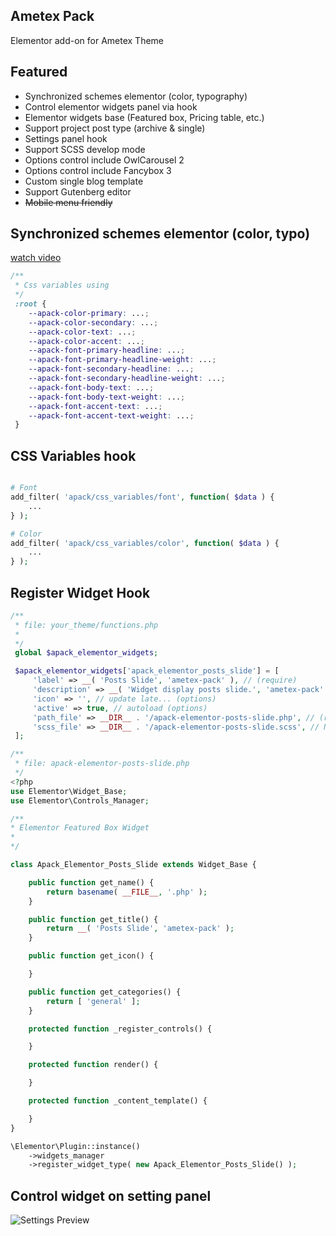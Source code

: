 ## Ametex Pack
Elementor add-on for Ametex Theme

## Featured
* Synchronized schemes elementor (color, typography)
* Control elementor widgets panel via hook
* Elementor widgets base (Featured box, Pricing table, etc.)
* Support project post type (archive & single)
* Settings panel hook
* Support SCSS develop mode
* Options control include OwlCarousel 2
* Options control include Fancybox 3
* Custom single blog template
* Support Gutenberg editor
* ~~Mobile menu friendly~~

## Synchronized schemes elementor (color, typo)
[watch video](https://d.pr/free/v/7UK6qi)
```css
/**
 * Css variables using
 */
 :root {
    --apack-color-primary: ...;
    --apack-color-secondary: ...;
    --apack-color-text: ...;
    --apack-color-accent: ...;
    --apack-font-primary-headline: ...;
    --apack-font-primary-headline-weight: ...;
    --apack-font-secondary-headline: ...;
    --apack-font-secondary-headline-weight: ...;
    --apack-font-body-text: ...;
    --apack-font-body-text-weight: ...;
    --apack-font-accent-text: ...;
    --apack-font-accent-text-weight: ...;
 }
```

## CSS Variables hook
```php

# Font
add_filter( 'apack/css_variables/font', function( $data ) {
    ...
} );

# Color
add_filter( 'apack/css_variables/color', function( $data ) {
    ...
} );
```

## Register Widget Hook
```php
/**
 * file: your_theme/functions.php
 *
 */
 global $apack_elementor_widgets;

 $apack_elementor_widgets['apack_elementor_posts_slide'] = [
     'label' => __( 'Posts Slide', 'ametex-pack' ), // (require)
     'description' => __( 'Widget display posts slide.', 'ametex-pack' ), // (options)
     'icon' => '', // update late... (options)
     'active' => true, // autoload (options)
     'path_file' => __DIR__ . '/apack-elementor-posts-slide.php', // (require)
     'scss_file' => __DIR__ . '/apack-elementor-posts-slide.scss', // Need enable develop mode on general settings (option)
 ];

/**
 * file: apack-elementor-posts-slide.php
 */
<?php
use Elementor\Widget_Base;
use Elementor\Controls_Manager;

/**
* Elementor Featured Box Widget
*
*/

class Apack_Elementor_Posts_Slide extends Widget_Base {

    public function get_name() {
        return basename( __FILE__, '.php' );
    }

    public function get_title() {
        return __( 'Posts Slide', 'ametex-pack' );
    }

    public function get_icon() {

    }

    public function get_categories() {
    	return [ 'general' ];
    }

    protected function _register_controls() {

    }

    protected function render() {

    }

    protected function _content_template() {

    }
}

\Elementor\Plugin::instance()
    ->widgets_manager
    ->register_widget_type( new Apack_Elementor_Posts_Slide() );

```

## Control widget on setting panel
![Settings Preview](https://cdn-std.droplr.net/files/acc_472041/v7xIuE)
